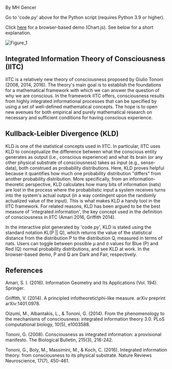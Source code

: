 By MH Gencer

Go to 'code.py' above for the Python script (requires Python 3.9 or higher).


Click [here](https://iitc-kldivergence.github.io/mathlet/) for a browser-based demo (Chart.js). See below for a short explanation. 


![Figure_1](https://user-images.githubusercontent.com/97817068/210168377-48848c7a-69c1-463a-8f31-5d8f24899e60.png)


## Integrated Information Theory of Consciousness (IITC)
IITC is a relatively new theory of consciousness proposed by Giulio Tononi (2008, 2014, 2016). The theory's main goal is to establish the foundations for a mathematical framework with which we can answer the question of why we are conscious. In the framework IITC offers, consciousness results from highly integrated informational processes that can be specified by using a set of well-defined mathematical concepts. The hope is to open new avenues for both empirical and purely mathematical research on necessary and sufficient conditions for having conscious experience.


## Kullback-Leibler Divergence (KLD)
KLD is one of the statistical concepts used in IITC. In particular, IITC uses KLD to conceptualize the difference between what the conscious entity generates as output (i.e., conscious experience) and what its brain (or any other physical substrate of consciousness) takes as input (e.g., sense-data), both construed as probability distributions. Here, KLD proves helpful because it quantifies how much one probability distribution "differs" from another probability distribution. More specifically, from an information-theoretic perspective, KLD calculates how many bits of information (nats) are lost in the process where the probabilistic input a system receives turns into the system's actual output (in a way contingent upon the randomly actualized value of the input). This is what makes KLD a handy tool in the IITC framework. For related reasons, KLD has been argued to be the best measure of 'integrated information', the key concept used in the definition of consciousness in IITC (Amari 2016, Griffith 2014).


In the interactive plot generated by 'code.py', KLD is stated using the standard notation KL(P || Q), which returns the value of the statistical distance from the distribution P to the distribution Q, measured in terms of nats. Users can toggle between possible μ and σ values for Blue (P) and Red (Q) normal probability distributions, and see KLD at work. In the browser-based demo, P and Q are Dark and Fair, respectively.


## References
Amari, S. I. (2016). Information Geometry and Its Applications (Vol. 194). Springer.


Griffith, V. (2014). A principled infotheoretic\phi-like measure. arXiv preprint arXiv:1401.0978.


Oizumi, M., Albantakis, L., & Tononi, G. (2014). From the phenomenology to the mechanisms of consciousness: integrated information theory 3.0. PLoS computational biology, 10(5), e1003588.


Tononi, G. (2008). Consciousness as integrated information: a provisional manifesto. The Biological Bulletin, 215(3), 216-242.


Tononi, G., Boly, M., Massimini, M., & Koch, C. (2016). Integrated information theory: from consciousness to its physical substrate. Nature Reviews Neuroscience, 17(7), 450-461.

